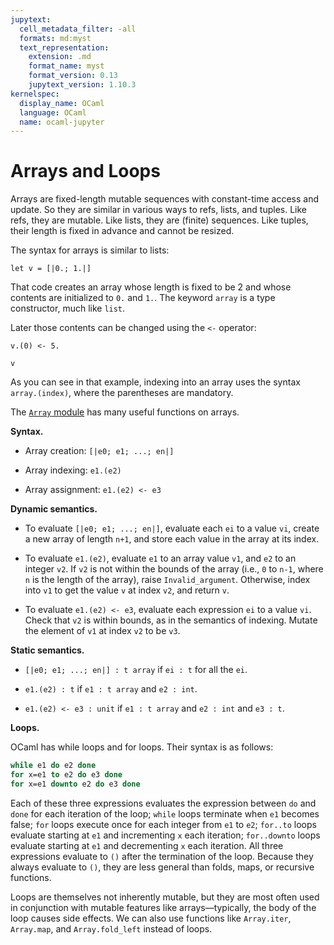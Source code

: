 ```yaml
---
jupytext:
  cell_metadata_filter: -all
  formats: md:myst
  text_representation:
    extension: .md
    format_name: myst
    format_version: 0.13
    jupytext_version: 1.10.3
kernelspec:
  display_name: OCaml
  language: OCaml
  name: ocaml-jupyter
---
```


# Arrays and Loops

Arrays are fixed-length mutable sequences with constant-time access and update.
So they are similar in various ways to refs, lists, and tuples. Like refs, they
are mutable. Like lists, they are (finite) sequences. Like tuples, their length
is fixed in advance and cannot be resized.

The syntax for arrays is similar to lists:

```{code-cell} ocaml
let v = [|0.; 1.|]
```

That code creates an array whose length is fixed to be 2 and whose contents are
initialized to `0.` and `1.`. The keyword `array` is a type constructor, much
like `list`.

Later those contents can be changed using the `<-` operator:

```{code-cell} ocaml
v.(0) <- 5.
```

```{code-cell} ocaml
v
```

As you can see in that example, indexing into an array uses the syntax
`array.(index)`, where the parentheses are mandatory.

The [`Array` module][array] has many useful functions on arrays.

[array]: https://ocaml.org/api/Array.html

**Syntax.**

* Array creation: `[|e0; e1; ...; en|]`

* Array indexing: `e1.(e2)`

* Array assignment: `e1.(e2) <- e3`

**Dynamic semantics.**

* To evaluate `[|e0; e1; ...; en|]`, evaluate each `ei` to a value `vi`, create
  a new array of length `n+1`, and store each value in the array at its index.

* To evaluate `e1.(e2)`, evaluate `e1` to an array value `v1`, and `e2` to an
  integer `v2`. If `v2` is not within the bounds of the array (i.e., `0` to
  `n-1`, where `n` is the length of the array), raise `Invalid_argument`.
  Otherwise, index into `v1` to get the value `v` at index `v2`, and return `v`.

* To evaluate `e1.(e2) <- e3`, evaluate each expression `ei` to a value `vi`.
  Check that `v2` is within bounds, as in the semantics of indexing. Mutate the
  element of `v1` at index `v2` to be `v3`.

**Static semantics.**

* `[|e0; e1; ...; en|] : t array` if `ei : t` for all the `ei`.

* `e1.(e2) : t` if `e1 : t array` and `e2 : int`.

* `e1.(e2) <- e3 : unit` if `e1 : t array` and `e2 : int` and `e3 : t`.

**Loops.**

OCaml has while loops and for loops. Their syntax is as follows:

```ocaml
while e1 do e2 done
for x=e1 to e2 do e3 done
for x=e1 downto e2 do e3 done
```

Each of these three expressions evaluates the expression between `do` and `done`
for each iteration of the loop; `while` loops terminate when `e1` becomes false;
`for` loops execute once for each integer from `e1` to `e2`; `for..to` loops
evaluate starting at `e1` and incrementing `x` each iteration; `for..downto`
loops evaluate starting at `e1` and decrementing `x` each iteration. All three
expressions evaluate to `()` after the termination of the loop. Because they
always evaluate to `()`, they are less general than folds, maps, or recursive
functions.

Loops are themselves not inherently mutable, but they are most often used in
conjunction with mutable features like arrays&mdash;typically, the body of the
loop causes side effects. We can also use functions like `Array.iter`,
`Array.map`, and `Array.fold_left` instead of loops.
